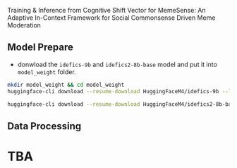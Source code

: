 
Training & Inference from  Cognitive Shift Vector for MemeSense: An Adaptive In-Context Framework for Social Commonsense Driven Meme Moderation


## Model Prepare
- donwload the `idefics-9b` and `idefics2-8b-base` model and put it into `model_weight` folder.
```bash
mkdir model_weight && cd model_weight
huggingface-cli download --resume-download HuggingFaceM4/idefics-9b --local-dir idefics-9b

huggingface-cli download --resume-download HuggingFaceM4/idefics2-8b-base --local-dir idefics2-8b-base
```


## Data Processing
# TBA



